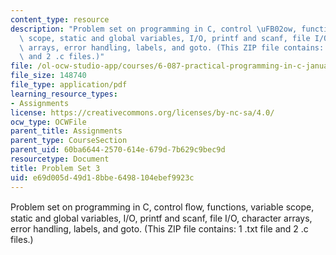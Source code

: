 ```yaml
---
content_type: resource
description: "Problem set on programming in C, control \uFB02ow, functions, variable\
  \ scope, static and global variables, I/O, printf and scanf, file I/O, character\
  \ arrays, error handling, labels, and goto. (This ZIP file contains: 1 .txt file\
  \ and 2 .c files.)"
file: /ol-ocw-studio-app/courses/6-087-practical-programming-in-c-january-iap-2010/e69d005d49d18bbe6498104ebef9923c_MIT6_087IAP10_assn03.pdf
file_size: 148740
file_type: application/pdf
learning_resource_types:
- Assignments
license: https://creativecommons.org/licenses/by-nc-sa/4.0/
ocw_type: OCWFile
parent_title: Assignments
parent_type: CourseSection
parent_uid: 60ba6644-2570-614e-679d-7b629c9bec9d
resourcetype: Document
title: Problem Set 3
uid: e69d005d-49d1-8bbe-6498-104ebef9923c
---
```

Problem set on programming in C, control ﬂow, functions, variable scope, static and global variables, I/O, printf and scanf, file I/O, character arrays, error handling, labels, and goto. (This ZIP file contains: 1 .txt file and 2 .c files.)